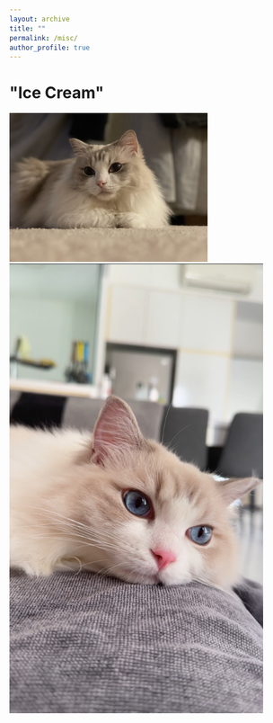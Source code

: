 ```yaml
---
layout: archive
title: ""
permalink: /misc/
author_profile: true
---
```



# "Ice Cream"

<img src="/images/misc/cat1.jpg" width="70%">

<img src="/images/misc/cat3.JPG" height="800">
